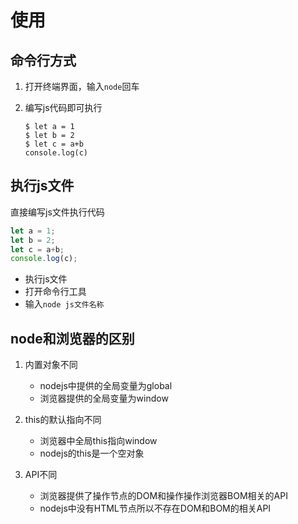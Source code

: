 # 使用

## 命令行方式

1. 打开终端界面，输入`node`回车

2. 编写js代码即可执行

    ```shell
    $ let a = 1
    $ let b = 2
    $ let c = a+b
    console.log(c)
    ```

## 执行js文件

直接编写js文件执行代码

```js
let a = 1;
let b = 2;
let c = a+b;
console.log(c);
```

* 执行js文件
* 打开命令行工具
* 输入`node js文件名称`

## node和浏览器的区别

1. 内置对象不同
    * nodejs中提供的全局变量为global
    * 浏览器提供的全局变量为window

2. this的默认指向不同
    * 浏览器中全局this指向window
    * nodejs的this是一个空对象

3. API不同
    * 浏览器提供了操作节点的DOM和操作操作浏览器BOM相关的API
    * nodejs中没有HTML节点所以不存在DOM和BOM的相关API
